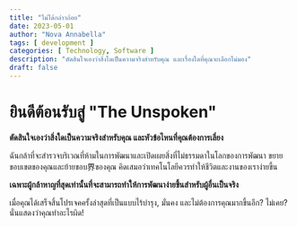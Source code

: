 ```yaml
---
title: "ไม่ได้กล่าวถ้อย"
date: 2023-05-01
author: "Nova Annabella"
tags: [ development ]
categories: [ Technology, Software ]
description: "ตัดสินใจเองว่าสิ่งใดเป็นความจริงสำหรับคุณ และเรื่องใดที่คุณจะเลือกไม่มอง"
draft: false
---
```



# ยินดีต้อนรับสู่ "The Unspoken"

**ตัดสินใจเองว่าสิ่งใดเป็นความจริงสำหรับคุณ และหัวข้อไหนที่คุณต้องการเลี่ยง**

ฉันกล้าที่จะสำรวจบริเวณที่ห้ามในการพัฒนาและเปิดเผยสิ่งที่ไม่ธรรมดาในโลกของการพัฒนา
ขยายขอบเขตของคุณและย้ายขอบ界ของคุณ
คิดเสมอว่าเทคโนโลยีควรทำให้ชีวิตและงานของเราง่ายขึ้น

**เฉพาะผู้กล้าหาญที่สุดเท่านั้นที่จะสามารถทำให้การพัฒนาง่ายขึ้นสำหรับผู้อื่นเป็นจริง**

เมื่อคุณได้เสร็จสิ้นโปรเจคครั้งล่าสุดที่เป็นแบบไร้บำรุง, มั่นคง และไม่ต้องการคุณมากขึ้นอีก? ไม่เคย? นั่นแสดงว่าคุณทำอะไรผิด!


